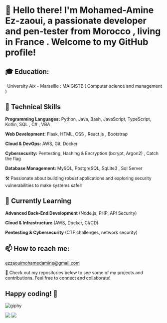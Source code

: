 # 👋 Hello there! I'm Mohamed-Amine Ez-zaoui, a passionate developer and pen-tester from Morocco , living in France . Welcome to my GitHub profile!

## 🎓 Education:

-University Aix - Marseille : MAIGISTE ( Computer science and management )

## 🚀 Technical Skills

**Programming Languages:** Python, Java, Bash, JavaScript, TypeScript, Kotlin, SQL , C# , VBA 

**Web Development:** Flask, HTML, CSS , React.js , Bootstrap

**Cloud & DevOps:** AWS, Git, Docker

**Cybersecurity:** Pentesting, Hashing & Encryption (bcrypt, Argon2) , Catch the flag 

**Database Management:** MySQL, PostgreSQL, SqLite3 , Sql Server 

🛠️ Passionate about building robust applications and exploring security vulnerabilities to make systems safer!

## 🌱 Currently Learning

**Advanced Back-End Development** (Node.js, PHP, API Security)

**Cloud & Infrastructure** (AWS, Docker, CI/CD)

**Pentesting & Cybersecurity** (CTF challenges, network security)


## 📫 How to reach me:
ezzaouimohamedamine@gmail.com

👀 Check out my repositories below to see some of my projects and contributions. Feel free to connect and collaborate!

## Happy coding! 🚀

![giphy](https://github.com/n1motv/n1motv/assets/77668027/b62db6bd-12f0-4fbe-ab2c-2ab69fc4a8b0)

![](https://github-readme-stats.vercel.app/api/top-langs/?username=n1motv&theme=radical&hide_langs_below=8)
![](https://github-readme-stats.vercel.app/api?username=n1motv&show_icons=true&theme=radical&count_private=true)

